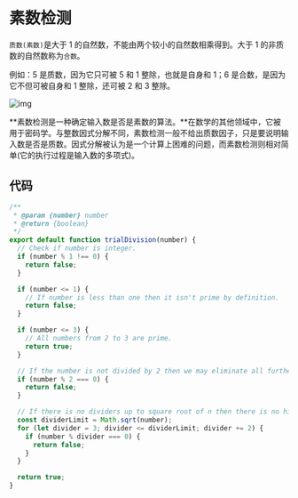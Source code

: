 # 素数检测

`质数(素数)`是大于 1 的自然数，不能由两个较小的自然数相乘得到。大于 1 的非质数的自然数称为`合数`。

例如：5 是质数，因为它只可被 5 和 1 整除，也就是自身和 1；6 是合数，是因为它不但可被自身和 1 整除，还可被 2 和 3 整除。

![img](http://img.90paw.com/AngusYang9/2020-07-06%2016-44-44.png)

**素数检测是一种确定输入数是否是素数的算法。**在数学的其他领域中，它被用于密码学。与整数因式分解不同，素数检测一般不给出质数因子，只是要说明输入数是否是质数。因式分解被认为是一个计算上困难的问题，而素数检测则相对简单(它的执行过程是输入数的多项式)。

## 代码

```javascript
/**
 * @param {number} number
 * @return {boolean}
 */
export default function trialDivision(number) {
  // Check if number is integer.
  if (number % 1 !== 0) {
    return false;
  }

  if (number <= 1) {
    // If number is less than one then it isn't prime by definition.
    return false;
  }

  if (number <= 3) {
    // All numbers from 2 to 3 are prime.
    return true;
  }

  // If the number is not divided by 2 then we may eliminate all further even dividers.
  if (number % 2 === 0) {
    return false;
  }

  // If there is no dividers up to square root of n then there is no higher dividers as well.
  const dividerLimit = Math.sqrt(number);
  for (let divider = 3; divider <= dividerLimit; divider += 2) {
    if (number % divider === 0) {
      return false;
    }
  }

  return true;
}
```

